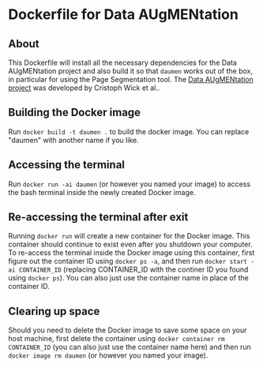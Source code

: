  # Dockerfile for Data AUgMENtation
 ## About
 This Dockerfile will install all the necessary dependencies for the Data AUgMENtation project and also build it so that `daumen` works out of the box, in particular for using the Page Segmentation tool. The [Data AUgMENtation project](https://gitlab2.informatik.uni-wuerzburg.de/chw71yx/daumen) was developed by Cristoph Wick et al..
 ## Building the Docker image
 Run `docker build -t daumen .` to build the docker image. You can replace "daumen" with another name if you like.
 ## Accessing the terminal
 Run `docker run -ai daumen` (or however you named your image) to access the bash terminal inside the newly created Docker image.
 ## Re-accessing the terminal after exit
 Running `docker run` will create a new container for the Docker image. This container should continue to exist even after you shutdown your computer. To re-access the terminal inside the Docker image using this container, first figure out the container ID using `docker ps -a`, and then run `docker start -ai CONTAINER_ID` (replacing CONTAINER_ID with the continer ID you found using `docker ps`). You can also just use the container name in place of the container ID.
 ## Clearing up space
 Should you need to delete the Docker image to save some space on your host machine, first delete the container using `docker container rm CONTAINER_ID` (you can also just use the container name here) and then run `docker image rm daumen` (or however you named your image).
